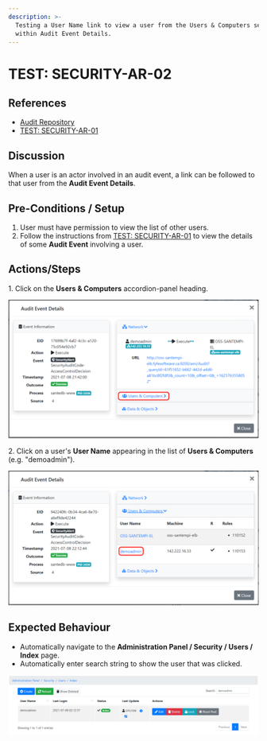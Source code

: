```yaml
---
description: >-
  Testing a User Name link to view a user from the Users & Computers section
  within Audit Event Details.
---
```


# TEST: SECURITY-AR-02

## References

* [Audit Repository](../../../../../../../operations-1/system-administration/security-administration/audit-repository.md)
* [TEST: SECURITY-AR-01](test-security-ar-01.md)

## Discussion

When a user is an actor involved in an audit event, a link can be followed to that user from the **Audit Event Details**.

## Pre-Conditions / Setup

1. User must have permission to view the list of other users.
2. Follow the instructions from [TEST: SECURITY-AR-01](test-security-ar-01.md) to view the details of some **Audit Event** involving a user.

## Actions/Steps

1\. Click on the **Users & Computers** accordion-panel heading.

![](<../../../../../../../.gitbook/assets/image (371).png>)

2\. Click on a user's **User Name** appearing in the list of **Users & Computers** (e.g. "demoadmin").

![](<../../../../../../../.gitbook/assets/image (358).png>)

## Expected Behaviour

* Automatically navigate to the **Administration Panel / Security / Users / Index** page.
* Automatically enter search string to show the user that was clicked.

![](<../../../../../../../.gitbook/assets/image (354).png>)
